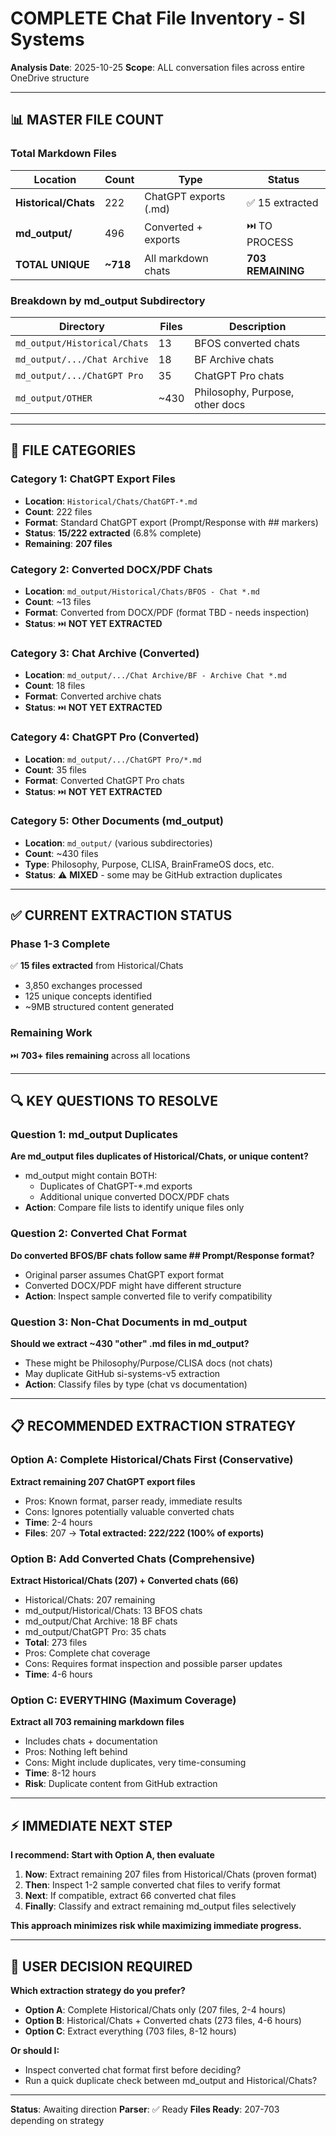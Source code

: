 # COMPLETE Chat File Inventory - SI Systems

**Analysis Date**: 2025-10-25
**Scope**: ALL conversation files across entire OneDrive structure

---

## 📊 **MASTER FILE COUNT**

### Total Markdown Files
| Location | Count | Type | Status |
|----------|-------|------|--------|
| **Historical/Chats** | 222 | ChatGPT exports (.md) | ✅ 15 extracted |
| **md_output/** | 496 | Converted + exports | ⏭️ TO PROCESS |
| **TOTAL UNIQUE** | **~718** | All markdown chats | **703 REMAINING** |

### Breakdown by md_output Subdirectory
| Directory | Files | Description |
|-----------|-------|-------------|
| `md_output/Historical/Chats` | 13 | BFOS converted chats |
| `md_output/.../Chat Archive` | 18 | BF Archive chats |
| `md_output/.../ChatGPT Pro` | 35 | ChatGPT Pro chats |
| `md_output/OTHER` | ~430 | Philosophy, Purpose, other docs |

---

## 🎯 **FILE CATEGORIES**

### Category 1: ChatGPT Export Files
- **Location**: `Historical/Chats/ChatGPT-*.md`
- **Count**: 222 files
- **Format**: Standard ChatGPT export (Prompt/Response with ## markers)
- **Status**: **15/222 extracted** (6.8% complete)
- **Remaining**: **207 files**

### Category 2: Converted DOCX/PDF Chats
- **Location**: `md_output/Historical/Chats/BFOS - Chat *.md`
- **Count**: ~13 files
- **Format**: Converted from DOCX/PDF (format TBD - needs inspection)
- **Status**: ⏭️ **NOT YET EXTRACTED**

### Category 3: Chat Archive (Converted)
- **Location**: `md_output/.../Chat Archive/BF - Archive Chat *.md`
- **Count**: 18 files
- **Format**: Converted archive chats
- **Status**: ⏭️ **NOT YET EXTRACTED**

### Category 4: ChatGPT Pro (Converted)
- **Location**: `md_output/.../ChatGPT Pro/*.md`
- **Count**: 35 files
- **Format**: Converted ChatGPT Pro chats
- **Status**: ⏭️ **NOT YET EXTRACTED**

### Category 5: Other Documents (md_output)
- **Location**: `md_output/` (various subdirectories)
- **Count**: ~430 files
- **Type**: Philosophy, Purpose, CLISA, BrainFrameOS docs, etc.
- **Status**: ⚠️ **MIXED** - some may be GitHub extraction duplicates

---

## ✅ **CURRENT EXTRACTION STATUS**

### Phase 1-3 Complete
✅ **15 files extracted** from Historical/Chats
- 3,850 exchanges processed
- 125 unique concepts identified
- ~9MB structured content generated

### Remaining Work
⏭️ **703+ files remaining** across all locations

---

## 🔍 **KEY QUESTIONS TO RESOLVE**

### Question 1: md_output Duplicates
**Are md_output files duplicates of Historical/Chats, or unique content?**
- md_output might contain BOTH:
  - Duplicates of ChatGPT-*.md exports
  - Additional unique converted DOCX/PDF chats
- **Action**: Compare file lists to identify unique files only

### Question 2: Converted Chat Format
**Do converted BFOS/BF chats follow same ## Prompt/Response format?**
- Original parser assumes ChatGPT export format
- Converted DOCX/PDF might have different structure
- **Action**: Inspect sample converted file to verify compatibility

### Question 3: Non-Chat Documents in md_output
**Should we extract ~430 "other" .md files in md_output?**
- These might be Philosophy/Purpose/CLISA docs (not chats)
- May duplicate GitHub si-systems-v5 extraction
- **Action**: Classify files by type (chat vs documentation)

---

## 📋 **RECOMMENDED EXTRACTION STRATEGY**

### **Option A: Complete Historical/Chats First (Conservative)**
**Extract remaining 207 ChatGPT export files**
- Pros: Known format, parser ready, immediate results
- Cons: Ignores potentially valuable converted chats
- **Time**: 2-4 hours
- **Files**: 207 → **Total extracted: 222/222 (100% of exports)**

### **Option B: Add Converted Chats (Comprehensive)**
**Extract Historical/Chats (207) + Converted chats (66)**
- Historical/Chats: 207 remaining
- md_output/Historical/Chats: 13 BFOS chats
- md_output/Chat Archive: 18 BF chats
- md_output/ChatGPT Pro: 35 chats
- **Total**: 273 files
- Pros: Complete chat coverage
- Cons: Requires format inspection and possible parser updates
- **Time**: 4-6 hours

### **Option C: EVERYTHING (Maximum Coverage)**
**Extract all 703 remaining markdown files**
- Includes chats + documentation
- Pros: Nothing left behind
- Cons: Might include duplicates, very time-consuming
- **Time**: 8-12 hours
- **Risk**: Duplicate content from GitHub extraction

---

## ⚡ **IMMEDIATE NEXT STEP**

**I recommend: Start with Option A, then evaluate**

1. **Now**: Extract remaining 207 files from Historical/Chats (proven format)
2. **Then**: Inspect 1-2 sample converted chat files to verify format
3. **Next**: If compatible, extract 66 converted chat files
4. **Finally**: Classify and extract remaining md_output files selectively

**This approach minimizes risk while maximizing immediate progress.**

---

## 🎯 **USER DECISION REQUIRED**

**Which extraction strategy do you prefer?**
- **Option A**: Complete Historical/Chats only (207 files, 2-4 hours)
- **Option B**: Historical/Chats + Converted chats (273 files, 4-6 hours)
- **Option C**: Extract everything (703 files, 8-12 hours)

**Or should I:**
- Inspect converted chat format first before deciding?
- Run a quick duplicate check between md_output and Historical/Chats?

---

**Status**: Awaiting direction
**Parser**: ✅ Ready
**Files Ready**: 207-703 depending on strategy
